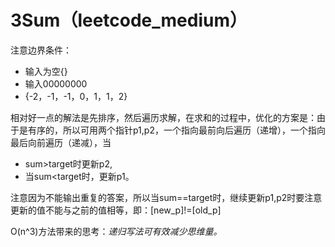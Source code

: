 # 3Sum（leetcode_medium）
注意边界条件：
- 输入为空{}
- 输入00000000
- {-2，-1，-1，0，1，1，2}

相对好一点的解法是先排序，然后遍历求解，在求和的过程中，优化的方案是：由于是有序的，所以可用两个指针p1,p2，一个指向最前向后遍历（递增），一个指向最后向前遍历（递减），当
- sum>target时更新p2,
- 当sum\<target时，更新p1。

注意因为不能输出重复的答案，所以当sum==target时，继续更新p1,p2时要注意更新的值不能与之前的值相等，即：[new_p]!=[old_p]

O(n^3)方法带来的思考：*递归写法可有效减少思维量。*